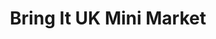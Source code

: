 ---
title: "Bring It UK Mini Market"
url: /kettering/bring-it-uk-mini-market/
shop: Lebensmittel
---
